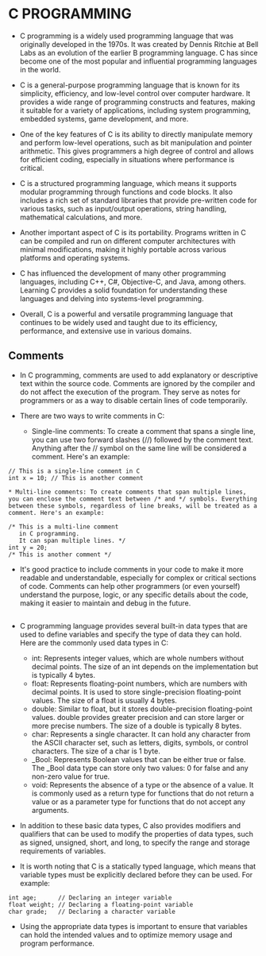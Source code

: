 # C PROGRAMMING

* C programming is a widely used programming language that was originally developed in the 1970s. It was created by Dennis Ritchie at Bell Labs as an evolution of the earlier B programming language. C has since become one of the most popular and influential programming languages in the world.

* C is a general-purpose programming language that is known for its simplicity, efficiency, and low-level control over computer hardware. It provides a wide range of programming constructs and features, making it suitable for a variety of applications, including system programming, embedded systems, game development, and more.

* One of the key features of C is its ability to directly manipulate memory and perform low-level operations, such as bit manipulation and pointer arithmetic. This gives programmers a high degree of control and allows for efficient coding, especially in situations where performance is critical.

* C is a structured programming language, which means it supports modular programming through functions and code blocks. It also includes a rich set of standard libraries that provide pre-written code for various tasks, such as input/output operations, string handling, mathematical calculations, and more.

* Another important aspect of C is its portability. Programs written in C can be compiled and run on different computer architectures with minimal modifications, making it highly portable across various platforms and operating systems.

* C has influenced the development of many other programming languages, including C++, C#, Objective-C, and Java, among others. Learning C provides a solid foundation for understanding these languages and delving into systems-level programming.

* Overall, C is a powerful and versatile programming language that continues to be widely used and taught due to its efficiency, performance, and extensive use in various domains.

## Comments

* In C programming, comments are used to add explanatory or descriptive text within the source code. Comments are ignored by the compiler and do not affect the execution of the program. They serve as notes for programmers or as a way to disable certain lines of code temporarily.

* There are two ways to write comments in C:
	* Single-line comments: To create a comment that spans a single line, you can use two forward slashes (//) followed by the comment text. Anything after the // symbol on the same line will be considered a comment. Here's an example:
~~~~
// This is a single-line comment in C
int x = 10; // This is another comment
~~~~
	* Multi-line comments: To create comments that span multiple lines, you can enclose the comment text between /* and */ symbols. Everything between these symbols, regardless of line breaks, will be treated as a comment. Here's an example:
~~~~
/* This is a multi-line comment
   in C programming.
   It can span multiple lines. */
int y = 20;
/* This is another comment */
~~~~

* It's good practice to include comments in your code to make it more readable and understandable, especially for complex or critical sections of code. Comments can help other programmers (or even yourself) understand the purpose, logic, or any specific details about the code, making it easier to maintain and debug in the future.

##

* C programming language provides several built-in data types that are used to define variables and specify the type of data they can hold. Here are the commonly used data types in C:
	* int: Represents integer values, which are whole numbers without decimal points. The size of an int depends on the implementation but is typically 4 bytes.
	* float: Represents floating-point numbers, which are numbers with decimal points. It is used to store single-precision floating-point values. The size of a float is usually 4 bytes.
	* double: Similar to float, but it stores double-precision floating-point values. double provides greater precision and can store larger or more precise numbers. The size of a double is typically 8 bytes.
	* char: Represents a single character. It can hold any character from the ASCII character set, such as letters, digits, symbols, or control characters. The size of a char is 1 byte.
	* _Bool: Represents Boolean values that can be either true or false. The _Bool data type can store only two values: 0 for false and any non-zero value for true.
	* void: Represents the absence of a type or the absence of a value. It is commonly used as a return type for functions that do not return a value or as a parameter type for functions that do not accept any arguments.

* In addition to these basic data types, C also provides modifiers and qualifiers that can be used to modify the properties of data types, such as signed, unsigned, short, and long, to specify the range and storage requirements of variables.

* It is worth noting that C is a statically typed language, which means that variable types must be explicitly declared before they can be used. For example:
~~~~
int age;      // Declaring an integer variable
float weight; // Declaring a floating-point variable
char grade;   // Declaring a character variable
~~~~

* Using the appropriate data types is important to ensure that variables can hold the intended values and to optimize memory usage and program performance.
